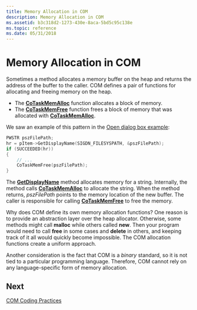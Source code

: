 ```yaml
---
title: Memory Allocation in COM
description: Memory Allocation in COM
ms.assetid: b3c318d2-1273-430e-8aca-5bd5c95c138e
ms.topic: reference
ms.date: 05/31/2018
---
```


# Memory Allocation in COM

Sometimes a method allocates a memory buffer on the heap and returns the address of the buffer to the caller. COM defines a pair of functions for allocating and freeing memory on the heap.

-   The [**CoTaskMemAlloc**](/windows/desktop/api/combaseapi/nf-combaseapi-cotaskmemalloc) function allocates a block of memory.
-   The [**CoTaskMemFree**](/windows/desktop/api/combaseapi/nf-combaseapi-cotaskmemfree) function frees a block of memory that was allocated with [**CoTaskMemAlloc**](/windows/desktop/api/combaseapi/nf-combaseapi-cotaskmemalloc).

We saw an example of this pattern in the [Open dialog box example](example--the-open-dialog-box.md):


```C++
PWSTR pszFilePath;
hr = pItem->GetDisplayName(SIGDN_FILESYSPATH, &pszFilePath);
if (SUCCEEDED(hr))
{
    // ...
    CoTaskMemFree(pszFilePath);
}
```



The [**GetDisplayName**](/windows/desktop/api/shobjidl_core/nf-shobjidl_core-ishellitem-getdisplayname) method allocates memory for a string. Internally, the method calls [**CoTaskMemAlloc**](/windows/desktop/api/combaseapi/nf-combaseapi-cotaskmemalloc) to allocate the string. When the method returns, *pszFilePath* points to the memory location of the new buffer. The caller is responsible for calling [**CoTaskMemFree**](/windows/desktop/api/combaseapi/nf-combaseapi-cotaskmemfree) to free the memory.

Why does COM define its own memory allocation functions? One reason is to provide an abstraction layer over the heap allocator. Otherwise, some methods might call **malloc** while others called **new**. Then your program would need to call **free** in some cases and **delete** in others, and keeping track of it all would quickly become impossible. The COM allocation functions create a uniform approach.

Another consideration is the fact that COM is a *binary* standard, so it is not tied to a particular programming language. Therefore, COM cannot rely on any language-specific form of memory allocation.

## Next

[COM Coding Practices](com-coding-practices.md)

 

 
